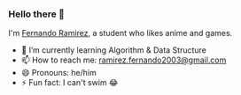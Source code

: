 
### Hello there 👋

I'm [Fernando Ramirez](https://ramirezfernando.netlify.app/), a student who likes anime and games.

- 🌱 I’m currently learning Algorithm & Data Structure
- 📫 How to reach me: ramirez.fernando2003@gmail.com
- 😄 Pronouns: he/him
- ⚡ Fun fact: I can't swim 😂
